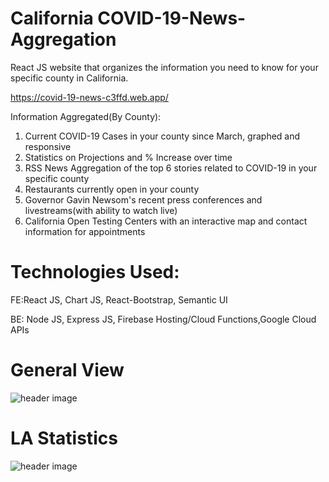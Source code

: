# California COVID-19-News-Aggregation
React JS website that organizes the information you need to know for your specific county in California.

https://covid-19-news-c3ffd.web.app/

Information Aggregated(By County):
1. Current COVID-19 Cases in your county since March, graphed and responsive
2. Statistics on Projections and % Increase over time
3. RSS News Aggregation of the top 6 stories related to COVID-19 in your specific county
4. Restaurants currently open in your county
5. Governor Gavin Newsom's recent press conferences and livestreams(with ability to watch live)
6. California Open Testing Centers with an interactive map and contact information for appointments


# Technologies Used:

FE:React JS, Chart JS, React-Bootstrap, Semantic UI

BE: Node JS, Express JS, Firebase Hosting/Cloud Functions,Google Cloud APIs




# General View
![header image](https://github.com/neel1549/COVID-19-News-Aggregation/blob/master/frontend/screenshots/Screen%20Shot%202020-06-15%20at%203.17.36%20PM.png)

# LA Statistics
![header image](https://github.com/neel1549/COVID-19-News-Aggregation/blob/master/frontend/screenshots/Screen%20Shot%202020-07-13%20at%202.56.13%20PM.png)








